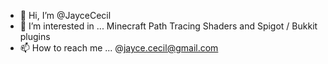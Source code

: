 - 👋 Hi, I’m @JayceCecil
- 👀 I’m interested in ... Minecraft Path Tracing Shaders and Spigot / Bukkit plugins
- 📫 How to reach me ... @jayce.cecil@gmail.com

<!---
JayceCecil/JayceCecil is a ✨ special ✨ repository because its `README.md` (this file) appears on your GitHub profile.
You can click the Preview link to take a look at your changes.
--->
